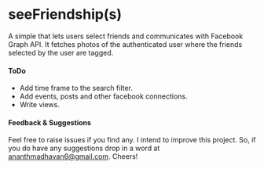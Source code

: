 seeFriendship(s)
===============

A simple that lets users select friends and communicates with Facebook Graph API. It fetches photos of the authenticated user where the friends selected by the user are tagged.

#### ToDo

* Add time frame to the search filter.
* Add events, posts and other facebook connections.
* Write views.

#### Feedback & Suggestions

Feel free to raise issues if you find any. I intend to improve this project. So, if you do have any suggestions drop in a word at <ananthmadhavan6@gmail.com>. Cheers!



